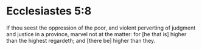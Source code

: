 # Ecclesiastes 5:8

If thou seest the oppression of the poor, and violent perverting of judgment and justice in a province, marvel not at the matter: for [he that is] higher than the highest regardeth; and [there be] higher than they.